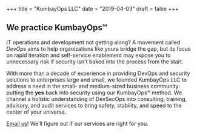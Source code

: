+++
title = "KumbayOps LLC"
date = "2019-04-03"
draft = false
+++

## We practice KumbayOps&#8480;

IT operations and development not getting along? A movement called _DevOps_ aims to help organizations like yours bridge the gap, but its focus on rapid iteration and self-service enablement may expose you to unnecessary risk if security isn't baked into the process from the start.

With more than a decade of experience in providing DevOps and security solutions to enterprises large and small, we founded KumbayOps LLC to address a need in the small- and medium-sized business community: putting the **yes** back into security using our KumbayOps&#8480; method. We channel a holistic understanding of DevSecOps into consulting, training, advisory, and audit services to bring safety, stability, and speed to the center of your universe.

[Email us](mailto:info@kumbayops.com)! We'll figure out if our services are right for you.
